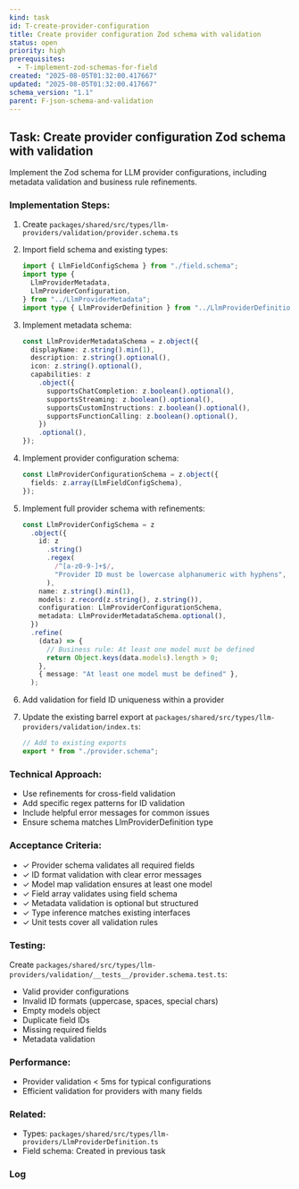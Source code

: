 ```yaml
---
kind: task
id: T-create-provider-configuration
title: Create provider configuration Zod schema with validation
status: open
priority: high
prerequisites:
  - T-implement-zod-schemas-for-field
created: "2025-08-05T01:32:00.417667"
updated: "2025-08-05T01:32:00.417667"
schema_version: "1.1"
parent: F-json-schema-and-validation
---
```


## Task: Create provider configuration Zod schema with validation

Implement the Zod schema for LLM provider configurations, including metadata validation and business rule refinements.

### Implementation Steps:

1. Create `packages/shared/src/types/llm-providers/validation/provider.schema.ts`

2. Import field schema and existing types:

   ```typescript
   import { LlmFieldConfigSchema } from "./field.schema";
   import type {
     LlmProviderMetadata,
     LlmProviderConfiguration,
   } from "../LlmProviderMetadata";
   import type { LlmProviderDefinition } from "../LlmProviderDefinition";
   ```

3. Implement metadata schema:

   ```typescript
   const LlmProviderMetadataSchema = z.object({
     displayName: z.string().min(1),
     description: z.string().optional(),
     icon: z.string().optional(),
     capabilities: z
       .object({
         supportsChatCompletion: z.boolean().optional(),
         supportsStreaming: z.boolean().optional(),
         supportsCustomInstructions: z.boolean().optional(),
         supportsFunctionCalling: z.boolean().optional(),
       })
       .optional(),
   });
   ```

4. Implement provider configuration schema:

   ```typescript
   const LlmProviderConfigurationSchema = z.object({
     fields: z.array(LlmFieldConfigSchema),
   });
   ```

5. Implement full provider schema with refinements:

   ```typescript
   const LlmProviderConfigSchema = z
     .object({
       id: z
         .string()
         .regex(
           /^[a-z0-9-]+$/,
           "Provider ID must be lowercase alphanumeric with hyphens",
         ),
       name: z.string().min(1),
       models: z.record(z.string(), z.string()),
       configuration: LlmProviderConfigurationSchema,
       metadata: LlmProviderMetadataSchema.optional(),
     })
     .refine(
       (data) => {
         // Business rule: At least one model must be defined
         return Object.keys(data.models).length > 0;
       },
       { message: "At least one model must be defined" },
     );
   ```

6. Add validation for field ID uniqueness within a provider

7. Update the existing barrel export at `packages/shared/src/types/llm-providers/validation/index.ts`:
   ```typescript
   // Add to existing exports
   export * from "./provider.schema";
   ```

### Technical Approach:

- Use refinements for cross-field validation
- Add specific regex patterns for ID validation
- Include helpful error messages for common issues
- Ensure schema matches LlmProviderDefinition type

### Acceptance Criteria:

- ✓ Provider schema validates all required fields
- ✓ ID format validation with clear error messages
- ✓ Model map validation ensures at least one model
- ✓ Field array validates using field schema
- ✓ Metadata validation is optional but structured
- ✓ Type inference matches existing interfaces
- ✓ Unit tests cover all validation rules

### Testing:

Create `packages/shared/src/types/llm-providers/validation/__tests__/provider.schema.test.ts`:

- Valid provider configurations
- Invalid ID formats (uppercase, spaces, special chars)
- Empty models object
- Duplicate field IDs
- Missing required fields
- Metadata validation

### Performance:

- Provider validation < 5ms for typical configurations
- Efficient validation for providers with many fields

### Related:

- Types: `packages/shared/src/types/llm-providers/LlmProviderDefinition.ts`
- Field schema: Created in previous task

### Log
